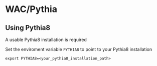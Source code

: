 # WAC/Pythia

## Using Pythia8

A usable Pythia8 installation is required

Set the enviroment variable `PYTHIA8` to point to your Pythia8 installation

```
export PYTHIA8=<your_pythia8_installation_path>
```

